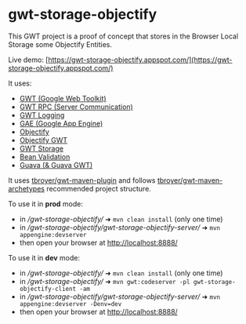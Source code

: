 gwt-storage-objectify
===========

This GWT project is a proof of concept that stores in the Browser Local Storage some Objectify Entities.

Live demo: [https://gwt-storage-objectify.appspot.com/](https://gwt-storage-objectify.appspot.com/)

It uses:
- [GWT (Google Web Toolkit)](http://www.gwtproject.org/)
- [GWT RPC (Server Communication)](http://www.gwtproject.org/doc/latest/DevGuideServerCommunication.html)
- [GWT Logging](http://www.gwtproject.org/doc/latest/DevGuideLogging.html)
- [GAE (Google App Engine)](http://developers.google.com/appengine/)
- [Objectify](https://github.com/objectify/objectify)
- [Objectify GWT](https://github.com/objectify/objectify-gwt)
- [GWT Storage](https://github.com/seanchenxi/gwt-storage)
- [Bean Validation](http://www.gwtproject.org/doc/latest/DevGuideValidation.html)
- [Guava (& Guava GWT)](https://github.com/google/guava)

It uses [tbroyer/gwt-maven-plugin](https://github.com/tbroyer/gwt-maven-plugin) and follows [tbroyer/gwt-maven-archetypes](https://github.com/tbroyer/gwt-maven-archetypes) recommended  project structure.

To use it in **prod** mode:
- in */gwt-storage-objectify/* ➜ `mvn clean install` (only one time)
- in */gwt-storage-objectify/gwt-storage-objectify-server/* ➜ `mvn appengine:devserver`
- then open your browser at [http://localhost:8888/](http://localhost:8888/)

To use it in **dev** mode:
- in */gwt-storage-objectify/* ➜ `mvn clean install` (only one time)
- in */gwt-storage-objectify/* ➜ `mvn gwt:codeserver -pl gwt-storage-objectify-client -am`
- in */gwt-storage-objectify/gwt-storage-objectify-server/* ➜ `mvn appengine:devserver -Denv=dev`
- then open your browser at [http://localhost:8888/](http://localhost:8888/)